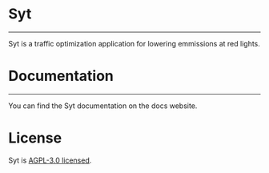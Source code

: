 # Syt
***
Syt is a traffic optimization application for lowering emmissions at red lights.
# Documentation
***
You can find the Syt documentation on the docs website.
# License
Syt is [AGPL-3.0 licensed](https://github.com/Dryft-Systems/syt/blob/main/LICENSE).